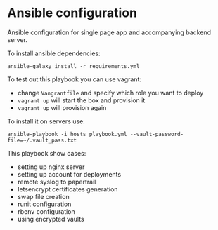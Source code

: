 Ansible configuration
=====

Ansible configuration for single page app and accompanying backend server.

To install ansible dependencies:

`ansible-galaxy install -r requirements.yml`

To test out this playbook you can use vagrant:

* change `Vangrantfile` and specify which role you want to deploy
* `vagrant up` will start the box and provision it
* `vagrant up` will provision again

To install it on servers use:

`ansible-playbook -i hosts playbook.yml --vault-password-file=~/.vault_pass.txt`

This playbook show cases:

* setting up nginx server
* setting up account for deployments
* remote syslog to papertrail
* letsencrypt certificates generation
* swap file creation
* runit configuration
* rbenv configuration
* using encrypted vaults